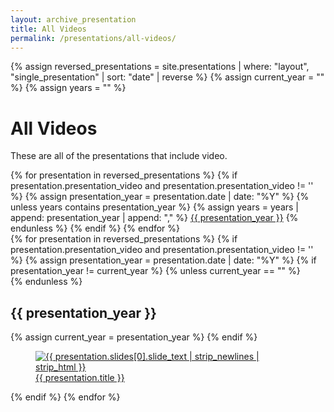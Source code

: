 ```yaml
---
layout: archive_presentation
title: All Videos
permalink: /presentations/all-videos/
---
```

{% assign reversed_presentations = site.presentations | where: "layout", "single_presentation" | sort: "date" | reverse %}
{% assign current_year = "" %}
{% assign years = "" %}

<h1 class="fw-bolder text-center">All Videos</h1>
<p class="text-center">These are all of the presentations that include video.</p>
<div class="container mb-4 text-center">
  <div class="btn-group" role="group" aria-label="Presentation Years">
    {% for presentation in reversed_presentations %}
      {% if presentation.presentation_video and presentation.presentation_video != '' %}
        {% assign presentation_year = presentation.date | date: "%Y" %}
        {% unless years contains presentation_year %}
          {% assign years = years | append: presentation_year | append: "," %}
          <a class="btn btn btn-outline-primary" href="#{{ presentation_year }}" role="button">{{ presentation_year }}</a>
        {% endunless %}
      {% endif %}
    {% endfor %}
  </div>
</div>

<div class="container">
  <div class="row">
    {% for presentation in reversed_presentations %}
      {% if presentation.presentation_video and presentation.presentation_video != '' %}
        {% assign presentation_year = presentation.date | date: "%Y" %}
        {% if presentation_year != current_year %}
          {% unless current_year == "" %}
            </div>
          {% endunless %}
          <section id="{{ presentation_year }}">
            <h2 class="fw-bold">{{ presentation_year }}</h2>
            <div class="row">
          {% assign current_year = presentation_year %}
        {% endif %}
        <div class="col-md-3">
          <a href="{{ presentation.permalink }}">
            <figure class="figure">
              <img src="{{ presentation.permalink }}{{ presentation.slides[0].slide_name }}" class="figure-img img-fluid rounded" alt="{{ presentation.slides[0].slide_text | strip_newlines | strip_html }}">
              <figcaption class="figure-caption fs-6">{{ presentation.title }}</figcaption>
            </figure>
          </a>
        </div>
      {% endif %}
    {% endfor %}
  </div>
</section>
</div>